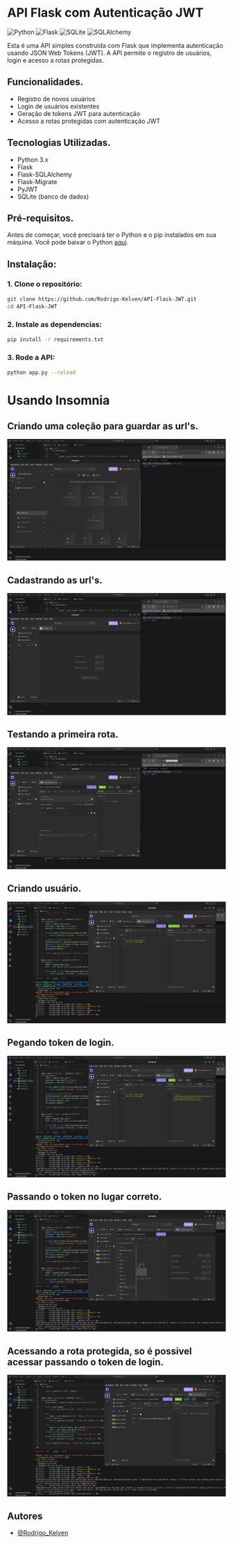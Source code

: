 # API Flask com Autenticação JWT
![Python](https://img.shields.io/badge/python-3670A0?style=for-the-badge&logo=python&logoColor=ffdd54) 
![Flask](https://img.shields.io/badge/flask-%23000.svg?style=for-the-badge&logo=flask&logoColor=white) 
![SQLite](https://img.shields.io/badge/sqlite-%2307405e.svg?style=for-the-badge&logo=sqlite&logoColor=white) 
![SQLAlchemy](https://img.shields.io/badge/SQLAlchemy-%23C72C41.svg?style=for-the-badge&logo=sqlalchemy&logoColor=white)


Esta é uma API simples construída com Flask que implementa autenticação usando JSON Web Tokens (JWT). A API permite o registro de usuários, login e acesso a rotas protegidas.

## Funcionalidades.

- Registro de novos usuários
- Login de usuários existentes
- Geração de tokens JWT para autenticação
- Acesso a rotas protegidas com autenticação JWT

## Tecnologias Utilizadas.

- Python 3.x
- Flask
- Flask-SQLAlchemy
- Flask-Migrate
- PyJWT
- SQLite (banco de dados)

## Pré-requisitos.

Antes de começar, você precisará ter o Python e o pip instalados em sua máquina. Você pode baixar o Python [aqui](https://www.python.org/downloads/).

## Instalação:

### 1. Clone o repositório:

   ```bash
   git clone https://github.com/Rodrigo-Kelven/API-Flask-JWT.git
   cd API-Flask-JWT
   ```
### 2. Instale as dependencias:
   ```bash
   pip install -r requirements.txt
   ```
### 3. Rode a API:
   ```bash
   python app.py --reload
   ```

# Usando Insomnia
## Criando uma coleção para guardar as url's.
![Minha Imagem](images/Parte1.png)

## Cadastrando as url's.
![Minha Imagem](images/Parte2.png)

## Testando a primeira rota.
![Minha Imagem](images/Parte3.png)

## Criando usuário.
![Minha Imagem](images/Parte4.png)

## Pegando token de login.
![Minha Imagem](images/Parte5.png)

## Passando o token no lugar correto.
![Minha Imagem](images/Parte6.png)

## Acessando a rota protegida, so é possivel acessar passando o token de login.
![Minha Imagem](images/Parte7.png)

## Autores
- [@Rodrigo_Kelven](https://github.com/Rodrigo-Kelven)


